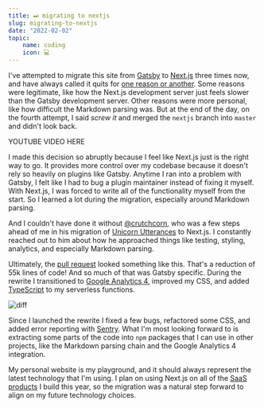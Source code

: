 ```yaml
---
title: ⏭ migrating to nextjs
slug: migrating-to-nextjs
date: "2022-02-02"
topic:
    name: coding
    icon: 💻
---
```


I've attempted to migrate this site from [Gatsby][gatsby] to [Next.js][next] three times now, and have always called it quits for [one reason or another][gatsby-vs-nextjs]. Some reasons were legitimate, like how the Next.js development server just feels slower than the Gatsby development server. Other reasons were more personal, like how difficult the Markdown parsing was. But at the end of the day, on the fourth attempt, I said _screw it_ and merged the `nextjs` branch into `master` and didn't look back.

YOUTUBE VIDEO HERE

I made this decision so abruptly because I feel like Next.js just is the right way to go. It provides more control over my codebase because it doesn't rely so heavily on plugins like Gatsby. Anytime I ran into a problem with Gatsby, I felt like I had to bug a plugin maintainer instead of fixing it myself. With Next.js, I was forced to write all of the functionality myself from the start. So I learned a lot during the migration, especially around Markdown parsing.

And I couldn't have done it without [@crutchcorn][crutchcorn], who was a few steps ahead of me in his migration of [Unicorn Utterances][unicorn-utterances] to Next.js. I constantly reached out to him about how he approached things like testing, styling, analytics, and especially Markdown parsing.

Ultimately, the [pull request][pr] looked something like this. That's a reduction of 55k lines of code! And so much of that was Gatsby specific. During the rewrite I transitioned to [Google Analytics 4][ga4], improved my CSS, and added [TypeScript][typescript] to my serverless functions.

![diff][diff]

Since I launched the rewrite I fixed a few bugs, refactored some CSS, and added error reporting with [Sentry][sentry]. What I'm most looking forward to is extracting some parts of the code into `npm` packages that I can use in other projects, like the Markdown parsing chain and the Google Analytics 4 integration.

My personal website is my playground, and it should always represent the latest technology that I'm using. I plan on using Next.js on all of the [SaaS products][saas] I build this year, so the migration was a natural step forward to align on my future technology choices.

[gatsby]: https://gatsbyjs.com
[next]: https://nextjs.org
[gatsby-vs-nextjs]: /blog/gatsby-vs-nextjs-markdown-blog
[crutchcorn]: https://twitter.com/crutchcorn
[unicorn-utterances]: https://unicorn-utterances.com
[pr]: https://github.com/bradgarropy/bradgarropy.com/pull/265
[ga4]: https://analytics.google.com
[typescript]: https://typescriptlang.org
[diff]: /images/posts/pr-diff.png
[sentry]: https://sentry.io
[saas]: /blog/goals-for-2022#products

